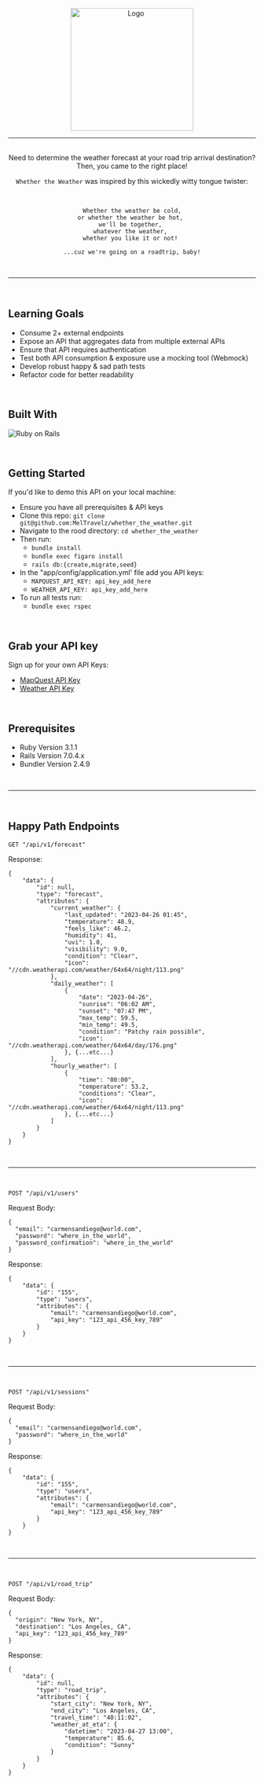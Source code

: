 
<div align="center">
 <img src="https://user-images.githubusercontent.com/116964982/235387042-3de64347-a359-409e-a849-868e9eb74fe9.jpeg" alt="Logo" width="250" height="250">

<br>

---
<br>
Need to determine the weather forecast at your road trip arrival destination?
Then, you came to the right place! 

`Whether the Weather` was inspired by this wickedly witty tongue twister:

<br>
 
```
Whether the weather be cold,
or whether the weather be hot, 
we'll be together, 
whatever the weather, 
whether you like it or not! 

...cuz we're going on a roadtrip, baby!
```
</div>
<br>

---
<br>

## Learning Goals

- Consume 2+ external endpoints
- Expose an API that aggregates data from multiple external APIs
- Ensure that API requires authentication
- Test both API consumption & exposure use a mocking tool (Webmock)
- Develop robust happy & sad path tests 
- Refactor code for better readability

<br>

## Built With
![Ruby on Rails](https://img.shields.io/badge/Ruby_on_Rails-CC0000?style=for-the-badge&logo=ruby-on-rails&logoColor=white)


<br>

## Getting Started

If you'd like to demo this API on your local machine:
- Ensure you have all prerequisites & API keys
- Clone this repo: `git clone git@github.com:MelTravelz/whether_the_weather.git`
- Navigate to the rood directory: `cd whether_the_weather`
- Then run:
    - `bundle install`
    - `bundle exec figaro install`
    - `rails db:{create,migrate,seed}`
- In the "app/config/application.yml' file add you API keys:
    - `MAPQUEST_API_KEY: api_key_add_here`
    - `WEATHER_API_KEY: api_key_add_here`
- To run all tests run:
    - `bundle exec rspec` 


<br>

## Grab your API key

Sign up for your own API Keys:
- [MapQuest API Key](https://developer.mapquest.com/user/login/sign-up)
- [Weather API Key](https://www.weatherapi.com/signup.aspx)


<br>

## Prerequisites

- Ruby Version 3.1.1
- Rails Version 7.0.4.x
- Bundler Version 2.4.9

<br>

---
<br>

## Happy Path Endpoints

`GET "/api/v1/forecast"`

Response:
```
{
    "data": {
        "id": null,
        "type": "forecast",
        "attributes": {
            "current_weather": {
                "last_updated": "2023-04-26 01:45",
                "temperature": 48.9,
                "feels_like": 46.2,
                "humidity": 41,
                "uvi": 1.0,
                "visibility": 9.0,
                "condition": "Clear",
                "icon": "//cdn.weatherapi.com/weather/64x64/night/113.png"
            },
            "daily_weather": [
                {
                    "date": "2023-04-26",
                    "sunrise": "06:02 AM",
                    "sunset": "07:47 PM",
                    "max_temp": 59.5,
                    "min_temp": 49.5,
                    "condition": "Patchy rain possible",
                    "icon": "//cdn.weatherapi.com/weather/64x64/day/176.png"
                }, {...etc...}
            ],
            "hourly_weather": [
                {
                    "time": "00:00",
                    "temperature": 53.2,
                    "conditions": "Clear",
                    "icon": "//cdn.weatherapi.com/weather/64x64/night/113.png"
                }, {...etc...}
            ]
        }
    }
}
```

<br>
<hr>
<br>

`POST "/api/v1/users"`

Request Body:
```
{
  "email": "carmensandiego@world.com",
  "password": "where_in_the_world",
  "password_confirmation": "where_in_the_world"
}
```
Response:
```
{
    "data": {
        "id": "155",
        "type": "users",
        "attributes": {
            "email": "carmensandiego@world.com",
            "api_key": "123_api_456_key_789"
        }
    }
}
```

<br>
<hr>
<br>

`POST "/api/v1/sessions"`

Request Body:
```
{
  "email": "carmensandiego@world.com",
  "password": "where_in_the_world"
}
```
Response:
```
{
    "data": {
        "id": "155",
        "type": "users",
        "attributes": {
            "email": "carmensandiego@world.com",
            "api_key": "123_api_456_key_789"
        }
    }
}
```

<br>
<hr>
<br>

`POST "/api/v1/road_trip"`

Request Body:
```
{
  "origin": "New York, NY",
  "destination": "Los Angeles, CA",
  "api_key": "123_api_456_key_789"
}
```
Response: 
```
{
    "data": {
        "id": null,
        "type": "road_trip",
        "attributes": {
            "start_city": "New York, NY",
            "end_city": "Los Angeles, CA",
            "travel_time": "40:11:02",
            "weather_at_eta": {
                "datetime": "2023-04-27 13:00",
                "temperature": 85.6,
                "condition": "Sunny"
            }
        }
    }
}
```
